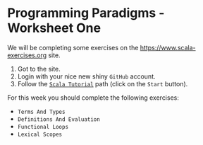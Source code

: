 # Programming Paradigms - Worksheet One

We will be completing some exercises on the <https://www.scala-exercises.org> site.

1. Got to the site.
2. Login with your nice new shiny `GitHub` account.
3. Follow the [`Scala Tutorial`][tut] path (click on the `Start` button).

For this week you should complete the following exercises:

+ `Terms And Types`
+ `Definitions And Evaluation`
+ `Functional Loops`
+ `Lexical Scopes`

[tut]: https://www.scala-exercises.org/scala_tutorial/terms_and_types
